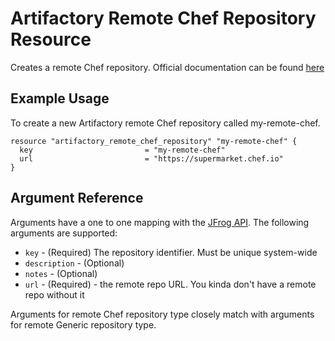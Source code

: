# Artifactory Remote Chef Repository Resource

Creates a remote Chef repository.
Official documentation can be found [here](https://www.jfrog.com/confluence/display/JFROG/Chef+Cookbook+Repositories)


## Example Usage
To create a new Artifactory remote Chef repository called my-remote-chef.

```hcl
resource "artifactory_remote_chef_repository" "my-remote-chef" {
  key                         = "my-remote-chef"
  url                         = "https://supermarket.chef.io"
}
```

## Argument Reference

Arguments have a one to one mapping with the [JFrog API](https://www.jfrog.com/confluence/display/RTF/Repository+Configuration+JSON). The following arguments are supported:

* `key` - (Required) The repository identifier. Must be unique system-wide
* `description` - (Optional)
* `notes` - (Optional)
* `url` - (Required) - the remote repo URL. You kinda don't have a remote repo without it

Arguments for remote Chef repository type closely match with arguments for remote Generic repository type.